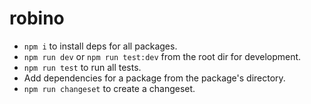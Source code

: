 # robino

- `npm i` to install deps for all packages.
- `npm run dev` or `npm run test:dev` from the root dir for development.
- `npm run test` to run all tests.
- Add dependencies for a package from the package's directory.
- `npm run changeset` to create a changeset.
